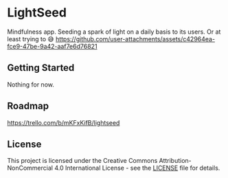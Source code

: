 # LightSeed

Mindfulness app. Seeding a spark of light on a daily basis to its users. Or at least trying to 😅
https://github.com/user-attachments/assets/c42964ea-fce9-47be-9a42-aaf7e6d76821



## Getting Started

Nothing for now.

## Roadmap

https://trello.com/b/mKFxKifB/lightseed 

## License

This project is licensed under the Creative Commons Attribution-NonCommercial 4.0 International License - see the [LICENSE](LICENSE) file for details.
